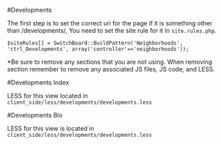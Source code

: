 #Developments

The first step is to set the correct uri for the page if it is something other than /developments/, You need to set the site rule for it in `site.rules.php`.

	$siteRules[] = SwitchBoard::BuildPattern('Neighborhoods', 'ctrl_Developments', array('controller'=>'neighborhoods'));

*Be sure to remove any sections that you are not using. When removing section remember to remove any associated JS files, JS code, and LESS.

#Developments Index

LESS for this view located in `client_side/less/developments/developments.less`

#Developments Bio

LESS for this view is located in `client_side/less/developments/developments.less`